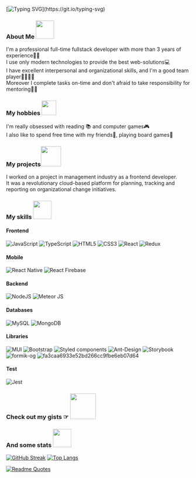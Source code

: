 [![Typing SVG](https://readme-typing-svg.herokuapp.com?font=Cormorant+Garamond&size=50&color=F79A7A&center=true&vCenter=true&width=1000&lines=Hello+everyone!;Welcome+to+my+Github!;Nice+to+meet+you!)](https://git.io/typing-svg)
### About Me <img src="https://camo.githubusercontent.com/fb070d9f71a64edbafed08519130d75e7e0a0a69665d50d94ad095157f702e59/68747470733a2f2f6d656469612e67697068792e636f6d2f6d656469612f6d47634e6a736657416a593541455a4e77362f67697068792e676966" width="50">
I'm a professional full-time fullstack developer with more than 3 years of experience👩‍💻    
I use only modern technologies to provide the best web-solutions💻  
I have excellent interpersonal and organizational skills, and I'm a good team player👨‍👩‍👧‍👦  
Moreover I complete tasks on-time and don't afraid to take responsibility for mentoring👩‍🏫

### My hobbies <img src="https://media.giphy.com/media/BXjqytvu9bKzCUHdzz/giphy.gif" width="40">
I'm really obsessed with reading 📚 and computer games🎮  
I also like to spend free time with my friends🤝, playing board games🎲

### My projects<img src= "https://media.giphy.com/media/JoUoAzZEjEy9PrZ98N/giphy.gif" width="55">
I worked on a project in management industry as a frontend developer.  
It was a revolutionary cloud-based platform for planning, tracking and reporting on organizational change initiatives. 

### My skills <img src="https://media.giphy.com/media/12PXNbcHW8C9Bm/giphy.gif" width="50">
#### Frontend  
![JavaScript](https://img.shields.io/badge/javascript-%23323330.svg?style=for-the-badge&logo=javascript&logoColor=%23F7DF1E) ![TypeScript](https://img.shields.io/badge/typescript-%23007ACC.svg?style=for-the-badge&logo=typescript&logoColor=white)
 ![HTML5](https://img.shields.io/badge/html5-%23E34F26.svg?style=for-the-badge&logo=html5&logoColor=white) ![CSS3](https://img.shields.io/badge/css3-%231572B6.svg?style=for-the-badge&logo=css3&logoColor=white) ![React](https://img.shields.io/badge/react-%2320232a.svg?style=for-the-badge&logo=react&logoColor=%2361DAFB) ![Redux](https://img.shields.io/badge/redux-%23593d88.svg?style=for-the-badge&logo=redux&logoColor=white) 
 
#### Mobile
![React Native](https://img.shields.io/badge/React_Native-20232A?style=for-the-badge&logo=react&logoColor=61DAFB) ![React Firebase](https://img.shields.io/badge/React_Native_Firebase-20232A?style=for-the-badge&logo=firebase&logoColor=61DAFB)

#### Backend
![NodeJS](https://img.shields.io/badge/node.js-6DA55F?style=for-the-badge&logo=node.js&logoColor=white) ![Meteor JS](https://img.shields.io/badge/meteorjs-%23d74c4c.svg?style=for-the-badge&logo=meteor&logoColor=white)
#### Databases
![MySQL](https://img.shields.io/badge/mysql-%2300f.svg?style=for-the-badge&logo=mysql&logoColor=white) ![MongoDB](https://img.shields.io/badge/MongoDB-%234ea94b.svg?style=for-the-badge&logo=mongodb&logoColor=white)
#### Libraries
![MUI](https://img.shields.io/badge/MUI-%230081CB.svg?style=for-the-badge&logo=mui&logoColor=white) ![Bootstrap](https://img.shields.io/badge/bootstrap-%23563D7C.svg?style=for-the-badge&logo=bootstrap&logoColor=white) ![Styled components](https://img.shields.io/badge/styled--components-DB7093?style=for-the-badge&logo=styled-components&logoColor=white) ![Ant-Design](https://img.shields.io/badge/-AntDesign-%230170FE?style=for-the-badge&logo=ant-design&logoColor=white) ![Storybook](https://img.shields.io/badge/-Storybook-FF4785?style=for-the-badge&logo=storybook&logoColor=white) ![formik-og](https://user-images.githubusercontent.com/52775865/162455247-cc1aa3ef-5f81-49fd-a478-10728fd2edde.png) ![fa3caa6933e52bd266cc9fbe6eb07d64](https://user-images.githubusercontent.com/52775865/162456297-011bc6e7-8c45-48df-97b3-d10bebe9c07b.png)
#### Test
![Jest](https://img.shields.io/badge/Jest-323330?style=for-the-badge&logo=Jest&logoColor=white)

### Check out my gists ☞ [<img src= "https://i.pinimg.com/originals/2d/8e/e8/2d8ee815146390d567706f2c7b5c2916.gif" width="70">](https://gist.github.com/KaterinaStrukova)

### And some stats <img src= "https://media.giphy.com/media/iigp4VDyf5dCLRlGkm/giphy.gif" width="50">

[![GitHub Streak](http://github-readme-streak-stats.herokuapp.com?user=KaterinaStrukova&theme=synthwave&date_format=n%2Fj%5B%2FY%5D)](https://git.io/streak-stats) [![Top Langs](https://github-readme-stats.vercel.app/api/top-langs/?username=KaterinaStrukova&layout=compact&theme=dark)](https://github.com/KaterinaStrukova/github-readme-stats)

[![Readme Quotes](https://quotes-github-readme.vercel.app/api?type=horizontal&theme=dark)](https://github.com/piyushsuthar/github-readme-quotes)
